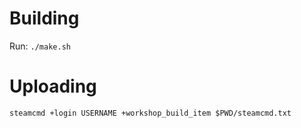 # Building

Run: `./make.sh`

# Uploading

`steamcmd +login USERNAME +workshop_build_item $PWD/steamcmd.txt`
